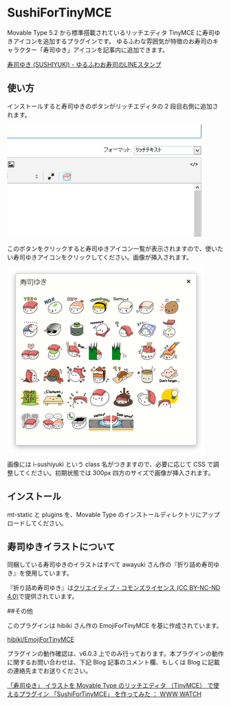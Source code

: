 # SushiForTinyMCE

Movable Type 5.2 から標準搭載されているリッチエディタ TinyMCE に寿司ゆきアイコンを追加するプラグインです。
ゆるふわな雰囲気が特徴のお寿司のキャラクター「寿司ゆき」アイコンを記事内に追加できます。

[寿司ゆき (SUSHIYUKI) - ゆるふわお寿司のLINEスタンプ](http://awayuki.net/sushiyuki/)

## 使い方

インストールすると寿司ゆきのボタンがリッチエディタの 2 段目右側に追加されます。

![button](src/button.png)

このボタンをクリックすると寿司ゆきアイコン一覧が表示されますので、使いたい寿司ゆきアイコンをクリックしてください。画像が挿入されます。

![emoji](src/sushi.png)

画像には i-sushiyuki という class 名がつきますので、必要に応じて CSS で調整してください。初期状態では 300px 四方のサイズで画像が挿入されます。

## インストール

mt-static と plugins を、Movable Type のインストールディレクトリにアップロードしてください。

## 寿司ゆきイラストについて

同梱している寿司ゆきのイラストはすべて awayuki さん作の『折り詰め寿司ゆき』を使用しています。

『折り詰め寿司ゆき』は[クリエイティブ・コモンズライセンス (CC BY-NC-ND 4.0)](http://creativecommons.org/licenses/by-nc-nd/4.0/deed.ja)で提供されています。

##その他

このプラグインは hibiki さん作の EmojiForTinyMCE を基に作成されています。

[hibiki/EmojiForTinyMCE](https://github.com/hibiki/EmojiForTinyMCE)

プラグインの動作確認は、v6.0.3 上でのみ行っております。本プラグインの動作に関するお問い合わせは、下記 Blog 記事のコメント欄、もしくは Blog に記載の連絡先までお送りください。

[「寿司ゆき」 イラストを Movable Type のリッチエディタ （TinyMCE） で使えるプラグイン 「SushiForTinyMCE」 を作ってみた ： WWW WATCH](http://hyper-text.org/archives/2014/06/movable_type_sushi_for_tinymce.shtml)